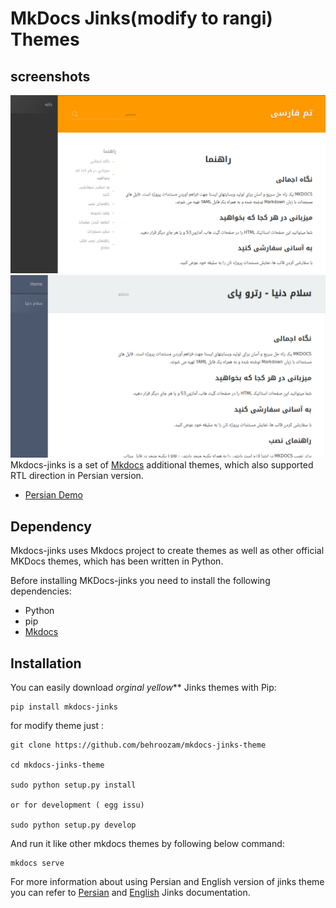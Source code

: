 # MkDocs Jinks(modify to rangi) Themes

## screenshots
![orginal theme](/screenshot/yellow.png) ![rangi](screenshot/rangi.png)
Mkdocs-jinks is a set of [Mkdocs](http://mkdocs.org) additional themes, which also supported RTL direction in Persian version.

* [Persian Demo](http://behroozam.com/mkdocs-jinks-theme/persian/)

## Dependency
Mkdocs-jinks uses Mkdocs project to create themes as well as other official MKDocs themes, which has been written in Python.

Before installing MKDocs-jinks you need to install the following dependencies:

* Python
* pip
* [Mkdocs](http://mkdocs.org)

## Installation
You can easily download _orginal yellow_** Jinks themes with Pip:

```
pip install mkdocs-jinks
```
for modify theme just :
```
git clone https://github.com/behroozam/mkdocs-jinks-theme

cd mkdocs-jinks-theme

sudo python setup.py install

or for development ( egg issu)

sudo python setup.py develop

```
And run it like other mkdocs themes by following below command:

```
mkdocs serve
```

For more information about using Persian and English version of jinks theme you can refer to [Persian](http://anetwork.github.io/mkdocs-jinks-theme/persian/) and [English](http://anetwork.github.io/mkdocs-jinks-theme/) Jinks documentation.
